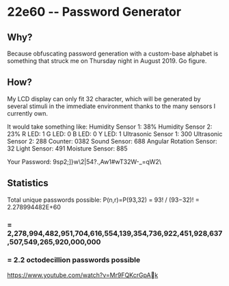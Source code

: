# 22e60 -- Password Generator

## Why?

Because obfuscating password generation with a custom-base alphabet is something that struck me on Thursday night in August 2019. Go figure.

## How?

My LCD display can only fit 32 character, which will be generated by several stimuli in the immediate environment thanks to the many sensors I currently own.

It would take something like:
Humidity Sensor 1: 38%
Humidity Sensor 2: 23%
R LED: 1
G LED: 0
B LED: 0
Y LED: 1
Ultrasonic Sensor 1: 300
Ultrasonic Sensor 2: 288
Counter: 0382
Sound Sensor: 688
Angular Rotation Sensor: 32
Light Sensor: 491
Moisture Sensor: 885

Your Password: 9sp2;]}w\2|54?.,Aw1#wT32W-_=qW2\

## Statistics

Total unique passwords possible:
P(n,r)=P(93,32)
= 93! / (93−32)!
= 2.278994482E+60
### = 2,278,994,482,951,704,616,554,139,354,736,922,451,928,637,507,549,265,920,000,000
### = 2.2 octodecillion passwords possible
https://www.youtube.com/watch?v=Mr9FQKcrGpAk
